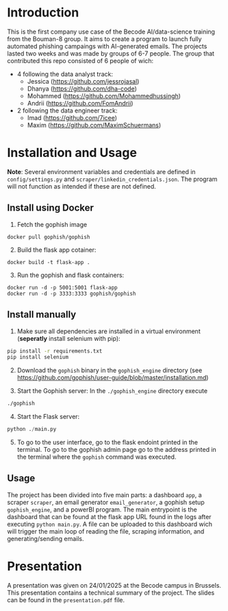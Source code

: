# Introduction

This is the first company use case of the Becode AI/data-science training from the Bouman-8 group. It aims to create a program to launch fully automated phishing campaings with AI-generated emails. The projects lasted two weeks and was made by
groups of 6-7 people. The group that contributed this repo consisted of 6 people of wich:
- 4 following the data analyst track:
  - Jessica (https://github.com/jessrojasal)
  - Dhanya (https://github.com/dha-code)
  - Mohammed (https://github.com/Mohammedhussingh)
  - Andrii (https://github.com/FomAndrii)
- 2 following the data engineer track:
  - Imad (https://github.com/7icee)
  - Maxim (https://github.com/MaximSchuermans)

# Installation and Usage

**Note**: Several environment variables and credentials are defined in `config/settings.py` and `scraper/linkedin_credentials.json`. The program will not function as intended if these are not defined.

## Install using Docker

1. Fetch the gophish image
```
docker pull gophish/gophish
```
2. Build the flask app cotainer:
```
docker build -t flask-app .
```
3. Run the gophish and flask containers:
```
docker run -d -p 5001:5001 flask-app
docker run -d -p 3333:3333 gophish/gophish
```

## Install manually

1. Make sure all dependencies are installed in a virtual environment (**seperatly** install selenium with pip):
```bash
pip install -r requirements.txt
pip install selenium
```

2. Download the `gophish` binary in the `gophish_engine` directory (see https://github.com/gophish/user-guide/blob/master/installation.md)

3. Start the Gophish server:
In the `./gophish_engine` directory execute
```bash
./gophish
```

4. Start the Flask server:
```python
python ./main.py
```

5. To go to the user interface, go to the flask endoint printed in the terminal. To go to the gophish admin page go to the address printed in the terminal where the `gophish` command was executed.

## Usage
The project has been divided into five main parts: a dashboard `app`, a scraper `scraper`, an email generator `email_generator`, a gophish setup `gophish_engine`, and a powerBI program. The main entrypoint is the
dashboard that can be found at the flask app URL found in the logs after executing `python main.py`. A file can be uploaded to this dashboard wich will trigger the main loop of reading the file, scraping information, and generating/sending emails.

# Presentation
A presentation was given on 24/01/2025 at the Becode campus in Brussels. This presentation contains a technical summary of the project. The slides can be found in the `presentation.pdf` file.

